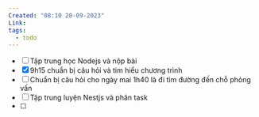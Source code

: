 ```yaml
---
Created: "08:10 20-09-2023"
Link: 
tags:
  - todo
---
```



- [ ] Tập trung học Nodejs và nộp bài
- [x] 9h15 chuẩn bị câu hỏi và tim hiểu chương trình
- [ ] Chuẩn bị câu hỏi cho ngày mai 1h40 là đi tìm đường đến chỗ phỏng vấn 
- [ ] Tập trung luyện Nestjs và phân task
- [ ]  



